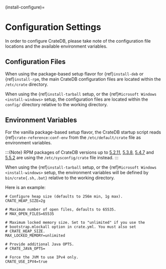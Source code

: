 (install-configure)=

# Configuration Settings

In order to configure CrateDB, please take note of the configuration file
locations and the available environment variables.

## Configuration Files

When using the package-based setup flavor for {ref}`install-deb` or
{ref}`install-rpm`, the main CrateDB configuration files are located within the
`/etc/crate` directory.

When using the {ref}`install-tarball` setup, or the {ref}`Microsoft Windows <install-windows>`
setup, the configuration files are located within the `config/` directory relative to the
working directory.

## Environment Variables

For the vanilla package-based setup flavor, the CrateDB startup script reads
{ref}`crate-reference:conf-env` from the `/etc/default/crate` file as
environment variables.

:::{Note}
RPM packages of CrateDB versions up to [5.2.11], [5.3.8], [5.4.7]
and [5.5.2] are using the `/etc/sysconfig/crate` file instead.
:::

When using the {ref}`install-tarball` setup, or the {ref}`Microsoft Windows <install-windows>`
setup, the environment variables will be defined by `bin/crate{.sh,.bat}` relative to the
working directory.

Here is an example:

```shell
# Configure heap size (defaults to 256m min, 1g max).
CRATE_HEAP_SIZE=2g

# Maximum number of open files, defaults to 65535.
# MAX_OPEN_FILES=65535

# Maximum locked memory size. Set to "unlimited" if you use the
# bootstrap.mlockall option in crate.yml. You must also set
# CRATE_HEAP_SIZE.
MAX_LOCKED_MEMORY=unlimited

# Provide additional Java OPTS.
# CRATE_JAVA_OPTS=

# Force the JVM to use IPv4 only.
CRATE_USE_IPV4=true
```

[5.2.11]: https://cratedb.com/docs/crate/reference/en/latest/appendices/release-notes/5.2.11.html
[5.3.8]: https://cratedb.com/docs/crate/reference/en/latest/appendices/release-notes/5.3.8.html
[5.4.7]: https://cratedb.com/docs/crate/reference/en/latest/appendices/release-notes/5.4.7.html
[5.5.2]: https://cratedb.com/docs/crate/reference/en/latest/appendices/release-notes/5.5.2.html
[sources]: https://en.wikipedia.org/wiki/Source_(command)
